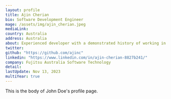 ```yaml
---
layout: profile
title: Ajin Cherian
bio: Software Development Engineer
mage: /assets/img/ajin_cherian.jpeg
mediaLink: 
country: Australia
address: Australia
about: Experienced developer with a demonstrated history of working in system software. Skilled in HP NonStop servers, Operating Systems/Kernel Management, embedded systems, database engineering C, C++, Linux system/application programming, memory management, python, networking OAM, YANG network models, networking platform, TCP/IP, ethernet protocol, high availability, and fault tolerant systems. Postgres open source developer. Experienced in Agile Methodologies and product ownership.
twitter: 
github: "https://github.com/ajinc"
linkedin: "https://www.linkedin.com/in/ajin-cherian-8827b241/"
company: Fujitsu Australia Software Technology
detail: 
lastUpdate: Nov 13, 2023
multiYear: true
---
```


This is the body of John Doe's profile page.
